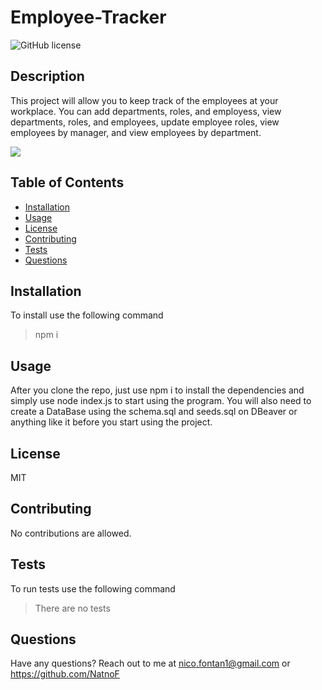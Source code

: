# Employee-Tracker

![GitHub license](https://img.shields.io/badge/license-MIT-blue.svg)

## Description 
This project will allow you to keep track of the employees at your workplace. You can add departments, roles, and employess, view departments, roles, and employees, update employee roles, view employees by manager, and view employees by department.

![](./assets/Employee-Tracker.gif)

## Table of Contents
- [Installation](#installation)
- [Usage](#usage)
- [License](#license)
- [Contributing](#contributing)
- [Tests](#tests)
- [Questions](#questions)

## Installation
To install use the following command
> npm i

## Usage
After you clone the repo, just use npm i to install the dependencies and simply use node index.js to start using the program. You will also need to create a DataBase using the schema.sql and seeds.sql on DBeaver or anything like it before you start using the project.

## License
MIT

## Contributing
No contributions are allowed.

## Tests
To run tests use the following command 
> There are no tests

## Questions
Have any questions? Reach out to me at nico.fontan1@gmail.com or https://github.com/NatnoF